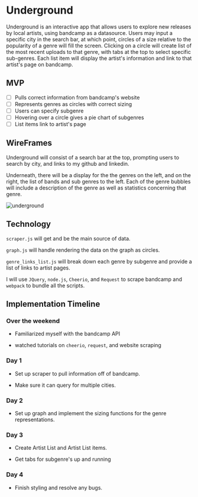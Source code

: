 # Underground

Underground is an interactive app that allows users to explore new releases by local artists, using bandcamp as a datasource. Users may input a specific city in the search bar, at which point, circles of a size relative to the popularity of a genre will fill the screen.  Clicking on a circle will create list of the most recent uploads to that genre, with tabs at the top to select specific sub-genres.  Each list item will display the artist's information and link to that artist's page on bandcamp.

## MVP

- [ ] Pulls correct information from bandcamp's website
- [ ] Represents genres as circles with correct sizing
- [ ] Users can specify subgenre
- [ ] Hovering over a circle gives a pie chart of subgenres
- [ ] List items link to artist's page

## WireFrames

Underground will consist of a search bar at the top, prompting users to search by city, and links to my github and linkedin.  

Underneath, there will be a display for the the genres on the left, and on the right, the list of bands and sub genres to the left.  Each of the genre bubbles will include a description of the genre as well as statistics concerning that genre.

![underground](https://user-images.githubusercontent.com/40076454/44319843-3c5e6600-a3f3-11e8-9d30-b3be6a40c8eb.jpg)

## Technology

`scraper.js` will get and be the main source of data.

`graph.js` will handle rendering the data on the graph as circles.

`genre_links_list.js` will break down each genre by subgenre and provide a list of links to artist pages.


I will use `JQuery`, `node.js`, `Cheerio`, and `Request` to scrape bandcamp and `webpack` to bundle all the scripts.

## Implementation Timeline

### Over the weekend

* Familiarized myself with the bandcamp API

* watched tutorials on `cheerio`, `request`, and website scraping

### Day 1

* Set up scraper to pull information off of bandcamp.

* Make sure it can query for multiple cities.

### Day 2

* Set up graph and implement the sizing functions for the genre representations.

### Day 3

* Create Artist List and Artist List items.

* Get tabs for subgenre's up and running

### Day 4

* Finish styling and resolve any bugs.

